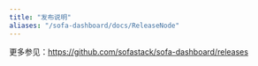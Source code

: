 ```yaml
---
title: "发布说明"
aliases: "/sofa-dashboard/docs/ReleaseNode"
---
```


更多参见：https://github.com/sofastack/sofa-dashboard/releases